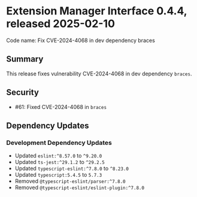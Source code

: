 # Extension Manager Interface 0.4.4, released 2025-02-10

Code name: Fix CVE-2024-4068 in dev dependency braces

## Summary

This release fixes vulnerability CVE-2024-4068 in dev dependency `braces`.

## Security

* #61: Fixed CVE-2024-4068 in `braces`

## Dependency Updates

### Development Dependency Updates

* Updated `eslint:^8.57.0` to `^9.20.0`
* Updated `ts-jest:^29.1.2` to `^29.2.5`
* Updated `typescript-eslint:^7.8.0` to `^8.23.0`
* Updated `typescript:5.4.5` to `5.7.3`
* Removed `@typescript-eslint/parser:^7.8.0`
* Removed `@typescript-eslint/eslint-plugin:^7.8.0`

